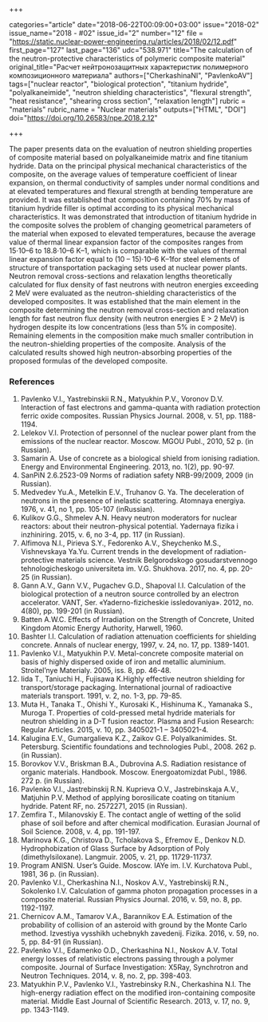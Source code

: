 +++

categories="article"
date="2018-06-22T00:09:00+03:00"
issue="2018-02"
issue_name="2018 - #02"
issue_id="2"
number="12"
file = "https://static.nuclear-power-engineering.ru/articles/2018/02/12.pdf"
first_page="127"
last_page="136"
udc="538.971"
title="The calculation of the neutron-protective characteristics of polymeric composite material"
original_title="Расчет нейтронозащитных характеристик полимерного композиционного материала"
authors=["CherkashinaNI", "PavlenkoAV"]
tags=["nuclear reactor", "biological protection", "titanium hydride", "polyalkaneimide", "neutron shielding characteristics", "flexural strength", "heat resistance", "shearing cross section", "relaxation length"]
rubric = "materials"
rubric_name = "Nuclear materials"
outputs=["HTML", "DOI"]
doi="https://doi.org/10.26583/npe.2018.2.12"

+++

The paper presents data on the evaluation of neutron shielding properties of composite material based on polyalkaneimide matrix and fine titanium hydride. Data on the principal physical mechanical characteristics of the composite, on the average values of temperature coefficient of linear expansion, on thermal conductivity of samples under normal conditions and at elevated temperatures and flexural strength at bending temperature are provided. It was established that composition containing 70% by mass of titanium hydride filler is optimal according to its physical mechanical characteristics. It was demonstrated that introduction of titanium hydride in the composite solves the problem of changing geometrical parameters of the material when exposed to elevated temperatures, because the average value of thermal linear expansion factor of the composites ranges from 15⋅10–6 to 18.8⋅10–6 K–1, which is comparable with the values of thermal linear expansion factor equal to (10 – 15)⋅10–6 K–1for steel elements of structure of transportation packaging sets used at nuclear power plants. Neutron removal cross-sections and relaxation lengths theoretically calculated for flux density of fast neutrons with neutron energies exceeding 2 MeV were evaluated as the neutron-shielding characteristics of the developed composites. It was established that the main element in the composite determining the neutron removal cross-section and relaxation length for fast neutron flux density (with neutron energies E > 2 MeV) is hydrogen despite its low concentrations (less than 5% in composite). Remaining elements in the composition make much smaller contribution in the neutron-shielding properties of the composite. Analysis of the calculated results showed high neutron-absorbing properties of the proposed formulas of the developed composite.

### References

1. Pavlenko V.I., Yastrebinskii R.N., Matyukhin P.V., Voronov D.V. Interaction of fast electrons and gamma-quanta with radiation protection ferric oxide composites. Russian Physics Journal. 2008, v. 51, pp. 1188-1194.
2. Lelekov V.I. Protection of personnel of the nuclear power plant from the emissions of the nuclear reactor. Moscow. MGOU Publ., 2010, 52 p. (in Russian).
3. Samarin А. Use of concrete as a biological shield from ionising radiation. Energy and Environmental Engineering. 2013, no. 1(2), pp. 90-97.
4. SanPiN 2.6.2523-09 Norms of radiation safety NRB-99/2009, 2009 (in Russian).
5. Medvedev Yu.A., Metelkin E.V., Truhanov G. Ya. The deceleration of neutrons in the presence of inelastic scattering. Atomnaya energiya. 1976, v. 41, no 1, pp. 105-107 (inRussian).
6. Kulikov G.G., Shmelev A.N. Heavy neutron moderators for nuclear reactors: about their neutron-physical potential. Yadernaya fizika i inzhiniring. 2015, v. 6, no 3-4, pp. 117 (in Russian).
7. Alfimova N.I., Pirieva S.Y., Fedorenko A.V., Sheychenko M.S., Vishnevskaya Ya.Yu. Current trends in the development of radiation-protective materials science. Vestnik Belgorodskogo gosudarstvennogo tehnologicheskogo universiteta im. V.G. Shukhova. 2017, no. 4, pp. 20-25 (in Russian).
8. Gann A.V., Gann V.V., Pugachev G.D., Shapoval I.I. Calculation of the biological protection of a neutron source controlled by an electron accelerator. VANT, Ser. «Yaderno-fizicheskie issledovaniya». 2012, no. 4(80), pp. 199-201 (in Russian).
9. Batten A.W.C. Effects of Irradiation on the Strength of Concrete, United Kingdom Atomic Energy Authority, Harwell, 1960.
10. Bashter I.I. Calculation of radiation attenuation coefficients for shielding concrete. Annals of nuclear energy, 1997, v. 24, no. 17, pp. 1389-1401.
11. Pavlenko V.I., Matyukhin P.V. Metal-concrete composite material on basis of highly dispersed oxide of iron and metallic aluminium. Stroitel’nye Materialy. 2005, iss. 8, pp. 46-48.
12. Iida T., Taniuchi H., Fujisawa K.Highly effective neutron shielding for transport/storage packaging. International journal of radioactive materials transport. 1991, v. 2, no. 1-3, pp. 79-85.
13. Muta H., Tanaka T., Ohishi Y., Kurosaki K., Hishinuma K., Yamanaka S., Muroga T. Properties of cold-pressed metal hydride materials for neutron shielding in a D-T fusion reactor. Plasma and Fusion Research: Regular Articles. 2015, v. 10, pp. 3405021-1 – 3405021-4.
14. Kalugina E.V., Gumargalieva K.Z., Zaikov G.E. Polyalkanimides. St. Petersburg. Scientific foundations and technologies Publ., 2008. 262 p. (in Russian).
15. Borovkov V.V., Briskman B.A., Dubrovina A.S. Radiation resistance of organic materials. Handbook. Moscow. Energoatomizdat Publ., 1986. 272 p. (in Russian).
16. Pavlenko V.I., Jastrebinskij R.N. Kuprieva O.V., Jastrebinskaja A.V., Matjuhin P.V. Method of applying borosilicate coating on titanium hydride. Patent RF, no. 2572271, 2015 (in Russian).
17. Zemfira T., Milanovskiy E. The contact angle of wetting of the solid phase of soil before and after chemical modification. Eurasian Journal of Soil Science. 2008, v. 4, pp. 191-197.
18. Marinova K.G., Christova D., Tcholakova S., Efremov E., Denkov N.D. Hydrophobization of Glass Surface by Adsorption of Poly (dimethylsiloxane). Langmuir. 2005, v. 21, pp. 11729-11737.
19. Program ANISN. User’s Guide. Moscow. IAYe im. I.V. Kurchatova Publ., 1981, 36 p. (in Russian).
20. Pavlenko V.I., Cherkashina N.I., Noskov A.V., Yastrebinskij R.N., Sokolenko I.V. Сalculation of gamma photon propagation processes in a composite material. Russian Physics Journal. 2016, v. 59, no. 8, pp. 1192-1197.
21. Chernicov A.M., Tamarov V.A., Barannikov E.A. Estimation of the probability of collision of an asteroid with ground by the Monte Carlo method. Izvestiya vysshikh uchebnykh zavedenij. Fizika. 2016, v. 59, no. 5, pp. 84-91 (in Russian).
22. Pavlenko V.I., Edamenko O.D., Cherkashina N.I., Noskov A.V. Total energy losses of relativistic electrons passing through a polymer composite. Journal of Surface Investigation: X5Ray, Synchrotron and Neutron Techniques. 2014, v. 8, no. 2, pp. 398-403.
23. Matyukhin P.V., Pavlenko V.I., Yastrebinsky R.N., Cherkashina N.I. The high-energy radiation effect on the modified iron-containing composite material. Middle East Journal of Scientific Research. 2013, v. 17, no. 9, pp. 1343-1149.